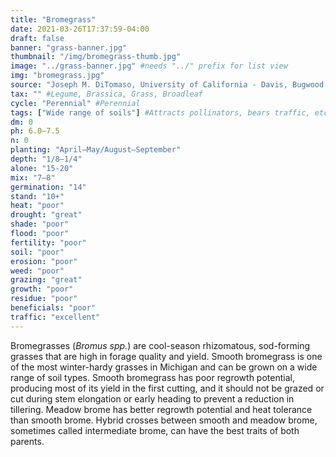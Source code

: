 ```yaml
---
title: "Bromegrass"
date: 2021-03-26T17:37:59-04:00
draft: false
banner: "grass-banner.jpg"
thumbnail: "/img/bromegrass-thumb.jpg"
image: "../grass-banner.jpg" #needs "../" prefix for list view
img: "bromegrass.jpg"
source: "Joseph M. DiTomaso, University of California - Davis, Bugwood.org"
tax: "" #Legume, Brassica, Grass, Broadleaf
cycle: "Perennial" #Perennial
tags: ["Wide range of soils"] #Attracts pollinators, bears traffic, etc
dm: 0
ph: 6.0–7.5
n: 0
planting: "April–May/August–September"
depth: "1/8–1/4"
alone: "15-20"
mix: "7–8"
germination: "14"
stand: "10+"
heat: "poor"
drought: "great"
shade: "poor"
flood: "poor"
fertility: "poor"
soil: "poor"
erosion: "poor"
weed: "poor"
grazing: "great"
growth: "poor"
residue: "poor"
beneficials: "poor"
traffic: "excellent"
---
```


Bromegrasses (_Bromus spp._) are cool-season rhizomatous, sod-forming grasses that are high in forage quality and yield. Smooth bromegrass is one of the most winter-hardy grasses in Michigan and can be grown on a wide range of soil types. Smooth bromegrass has poor regrowth potential, producing most of its yield in the first cutting, and it should not be grazed or cut during stem elongation or early heading to prevent a reduction in tillering. Meadow brome has better regrowth potential and heat tolerance than smooth brome. Hybrid
crosses between smooth and meadow brome, sometimes called intermediate brome, can have the best traits of both parents.